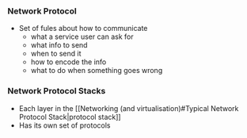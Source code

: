 
### Network Protocol 

- Set of fules about how to communicate 
	- what a service user can ask for
	- what info to send
	- when to send it
	- how to encode the info
	- what to do when something goes wrong 

### Network Protocol Stacks
- Each layer in the [[Networking (and virtualisation)#Typical Network Protocol Stack|protocol stack]]
- Has its own set of protocols 




